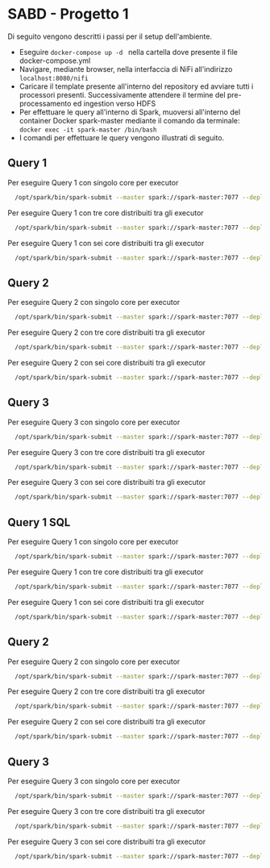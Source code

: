 # SABD - Progetto 1

Di seguito vengono descritti i passi per il setup dell'ambiente.

- Eseguire ```docker-compose up -d ``` nella cartella dove presente il file docker-compose.yml
- Navigare, mediante browser, nella interfaccia di NiFi all'indirizzo ```localhost:8080/nifi```
- Caricare il template presente all'interno del repository ed avviare tutti i processori presenti. Successivamente attendere il termine del pre-processamento ed ingestion verso HDFS
- Per effettuare le query all'interno di Spark, muoversi all'interno del container Docker spark-master mediante il comando da terminale: ```docker exec -it spark-master /bin/bash```
- I comandi per effettuare le query vengono illustrati di seguito.


## Query 1

Per eseguire Query 1 con singolo core per executor 

```bash
  /opt/spark/bin/spark-submit --master spark://spark-master:7077 --deploy-mode client --total-executor-cores 1 --executor-memory 1G query1.py
```

Per eseguire Query 1 con tre core distribuiti tra gli executor 

```bash
  /opt/spark/bin/spark-submit --master spark://spark-master:7077 --deploy-mode client --total-executor-cores 3 --executor-memory 1G query1.py
```

Per eseguire Query 1 con sei core distribuiti tra gli executor 

```bash
  /opt/spark/bin/spark-submit --master spark://spark-master:7077 --deploy-mode client --total-executor-cores 6 --executor-memory 1G query1.py
```

## Query 2

Per eseguire Query 2 con singolo core per executor 

```bash
  /opt/spark/bin/spark-submit --master spark://spark-master:7077 --deploy-mode client --total-executor-cores 1 --executor-memory 1G query1.py
```

Per eseguire Query 2 con tre core distribuiti tra gli executor 

```bash
  /opt/spark/bin/spark-submit --master spark://spark-master:7077 --deploy-mode client --total-executor-cores 3 --executor-memory 1G query2.py
```

Per eseguire Query 2 con sei core distribuiti tra gli executor 

```bash
  /opt/spark/bin/spark-submit --master spark://spark-master:7077 --deploy-mode client --total-executor-cores 6 --executor-memory 1G query2.py
```

## Query 3

Per eseguire Query 3 con singolo core per executor 

```bash
  /opt/spark/bin/spark-submit --master spark://spark-master:7077 --deploy-mode client --total-executor-cores 1 --executor-memory 1G query3.py
```

Per eseguire Query 3 con tre core distribuiti tra gli executor 

```bash
  /opt/spark/bin/spark-submit --master spark://spark-master:7077 --deploy-mode client --total-executor-cores 3 --executor-memory 1G query3.py
```

Per eseguire Query 3 con sei core distribuiti tra gli executor 

```bash
  /opt/spark/bin/spark-submit --master spark://spark-master:7077 --deploy-mode client --total-executor-cores 6 --executor-memory 1G query3.py
```


## Query 1 SQL

Per eseguire Query 1 con singolo core per executor 

```bash
  /opt/spark/bin/spark-submit --master spark://spark-master:7077 --deploy-mode client --total-executor-cores 1 --executor-memory 1G query1SQL.py
```

Per eseguire Query 1 con tre core distribuiti tra gli executor 

```bash
  /opt/spark/bin/spark-submit --master spark://spark-master:7077 --deploy-mode client --total-executor-cores 3 --executor-memory 1G query1SQL.py
```

Per eseguire Query 1 con sei core distribuiti tra gli executor 

```bash
  /opt/spark/bin/spark-submit --master spark://spark-master:7077 --deploy-mode client --total-executor-cores 6 --executor-memory 1G query1SQL.py
```

## Query 2

Per eseguire Query 2 con singolo core per executor 

```bash
  /opt/spark/bin/spark-submit --master spark://spark-master:7077 --deploy-mode client --total-executor-cores 1 --executor-memory 1G query2SQL.py
```

Per eseguire Query 2 con tre core distribuiti tra gli executor 

```bash
  /opt/spark/bin/spark-submit --master spark://spark-master:7077 --deploy-mode client --total-executor-cores 3 --executor-memory 1G query2SQL.py
```

Per eseguire Query 2 con sei core distribuiti tra gli executor 

```bash
  /opt/spark/bin/spark-submit --master spark://spark-master:7077 --deploy-mode client --total-executor-cores 6 --executor-memory 1G query2SQL.py
```

## Query 3

Per eseguire Query 3 con singolo core per executor 

```bash
  /opt/spark/bin/spark-submit --master spark://spark-master:7077 --deploy-mode client --total-executor-cores 1 --executor-memory 1G query3SQL.py
```

Per eseguire Query 3 con tre core distribuiti tra gli executor 

```bash
  /opt/spark/bin/spark-submit --master spark://spark-master:7077 --deploy-mode client --total-executor-cores 3 --executor-memory 1G query3SQL.py
```

Per eseguire Query 3 con sei core distribuiti tra gli executor 

```bash
  /opt/spark/bin/spark-submit --master spark://spark-master:7077 --deploy-mode client --total-executor-cores 6 --executor-memory 1G query3SQL.py
```
